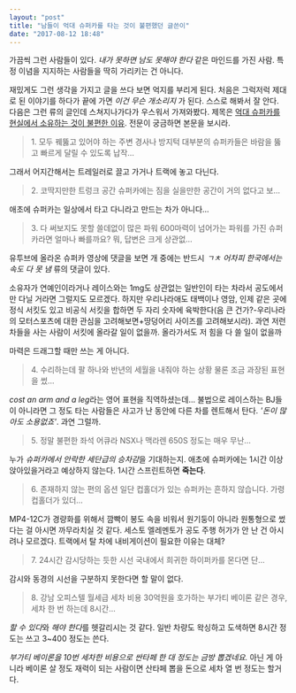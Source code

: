 ```yaml
---
layout: "post"
title: "남들이 억대 슈퍼카를 타는 것이 불편했던 글쓴이"
date: "2017-08-12 18:48"
---
```


가끔씩 그런 사람들이 있다. *내가 못하면 남도 못해야 한다* 같은 마인드를 가진 사람. 특정 이념을 지지하는 사람들을 딱히 가리키는 건 아니다.

재밌게도 그런 생각을 가지고 글을 쓰다 보면 억지를 부리게 된다. 처음은 그럭저럭 제대로 된 이야기를 하다가 끝에 가면 *이건 무슨 개소리지* 가 된다. 스스로 해봐서 잘 안다. 다음은 그런 류의 글인데 스쳐지나가다가 우스워서 가져와봤다. 제목은 [억대 슈퍼카를 현실에서 소유하는 것이 불편한 이유](http://smartincome.tistory.com/m/1632). 전문이 궁금하면 본문을 보시라.

> 1\.  모두 꿰뚫고 있어야 하는 주변 경사나 방지턱
>     대부분의 슈퍼카들은 바람을 뚫고 빠르게 달릴 수 있도록 납작…

그래서 어지간해서는 트레일러로 끌고 가거나 트랙에 놓고 다닌다.

> 2\.  코딱지만한 트렁크 공간
>     슈퍼카에는 짐을 실을만한 공간이 거의 없다고 보…

애초에 슈퍼카는 일상에서 타고 다니라고 만드는 차가 아니다…

> 3\.  다 써보지도 못할 쓸데없이 많은 파워
>     600마력이 넘어가는 파워를 가진 슈퍼카라면 얼마나 빠를까요? 뭐, 답변은 크게 상관없…

유투브에 올라온 슈퍼카 영상에 댓글을 보면 개 중에는 반드시 *ㄱㅊ 어차피 한국에서는 속도 다 못 냄* 류의 댓글이 있다.

소유자가 연예인이라거나 레이스와는 1mg도 상관없는 일반인이 타는 차라서 공도에서만 다닐 거라면 그럴지도 모르겠다. 하지만 우리나라애도 태백이나 영암, 인제 같은 곳에 정식 서킷도 있고 비공식 서킷을 합하면 두 자리 숫자에 육박한다(음 큰 건가?-우리나라의 모터스포츠에 대한 관심을 고려해보면+땅덩어리 사이즈를 고려해보시라). 과연 저런 차들을 사는 사람이 서킷에 올라갈 일이 없을까. 올라가서도 저 힘을 다 쓸 일이 없을까

마력은 드래그할 때만 쓰는 게 아니다.

> 4\.  수리하는데 팔 하나와 반년의 세월을 내줘야 하는 상황
>     물론 조금 과장된 표현을 썼…

*cost an arm and a leg*라는 영어 표현을 직역하셨는데... 불법으로 레이스하는 BJ들이 아니라면 그 정도 타는 사람들은 사고가 난 동안에 다른 차를 렌트해서 탄다. *'돈이 많아도 소용없죠'*. 과연 그럴까.

> 5\.  정말 불편한 좌석
>     어큐라 NSX나 맥라렌 650S 정도는 매우 무난…

누가 *슈퍼카에서 안락한 세단급의 승차감*을 기대하는지. 애초에 슈퍼카에는 1시간 이상 앉아있을거라고 예상하지 않는다. 1시간 스프린트하면 **죽는다**.

> 6\.  존재하지 않는 편의 옵션
>     일단 컵홀더가 있는 슈퍼카는 흔하지 않습니다. 가령 컵홀더가 있더…

MP4-12C가 경량화를 위해서 깜빡이 봉도 속을 비워서 원기둥이 아니라 원통형으로 썼다는 걸 아시면 까무라치실 것 같다. 세스토 엘레멘토가 공도 주행 허가가 안 난 건 아시려나 모르겠다. 트랙에서 탈 차에 내비게이션이 필요한 이유는 대체?

> 7\.  24시간 감시당하는 듯한 시선
>     국내에서 희귀한 하이퍼카를 몬다면 단…

감시와 동경의 시선을 구분하지 못한다면 할 말이 없다.

> 8\.  강남 오피스텔 월세급 세차 비용
>     30억원을 호가하는 부가티 베이론 같은 경우, 세차 한 번 하는데 8시간…

*할 수 있다*와 *해야 한다*를 헷갈리시는 것 같다. 일반 차량도 왁싱하고 도색하면 8시간 정도는 쓰고 3~400 정도는 쓴다.

*부가티 베이론을 10번 세차한 비용으로 싼타페 한 대 정도는 금방 뽑겠네요.* 아닌 게 아니라 베이론 살 정도 재력이 되는 사람이면 산타페 뽑을 돈으로 세차 열 번 정도는 할거다.
